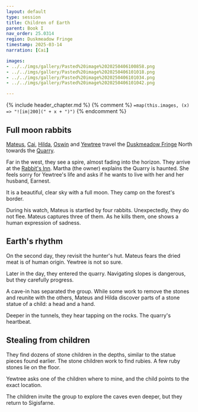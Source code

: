 ```yaml
---
layout: default
type: session
title: Children of Earth
parent: Book I
nav_order: 25.0314
region: Duskmeadow Fringe
timestamp: 2025-03-14
narration: [Cai]

images:
- ../../imgs/gallery/Pasted%20image%2020250406100858.png
- ../../imgs/gallery/Pasted%20image%2020250406101018.png
- ../../imgs/gallery/Pasted%20image%2020250406101034.png
- ../../imgs/gallery/Pasted%20image%2020250406101042.png

---
```


{% include header_chapter.md %}
{% comment %}
`=map(this.images, (x) => "![im|200](" + x + ")")`
{% endcomment %}

## Full moon rabbits

[Mateus](../../directory/Sigisfarne/Mateus.md), [Cai](../../directory/Sigisfarne/Cai.md), [Hilda](../../directory/Sigisfarne/Hilda.md), [Oswin](../../directory/Sigisfarne/Oswin.md) and [Yewtree](../../directory/Sigisfarne/Yewtree.md) travel the [Duskmeadow Fringe](../../directory/DuskmeadowFringe/index.md) North towards the [Quarry](../../directory/DuskmeadowFringe/Quarry.md).

Far in the west, they see a spire, almost fading into the horizon.
They arrive at the [Rabbit's Inn](../../directory/DuskmeadowFringe/RabbitInn.md).
Martha (the owner) explains the Quarry is haunted.
She feels sorry for Yewtree's life and asks if he wants to live with her and her husband, Earnest.

It is a beautiful, clear sky with a full moon.
They camp on the forest's border.

During his watch, Mateus is startled by four rabbits. Unexpectedly, they do not flee. Mateus captures three of them. As he kills them, one shows a human expression of sadness.

## Earth's rhythm

On the second day, they revisit the hunter's hut. Mateus fears the dried meat is of human origin. Yewtree is not so sure.

Later in the day, they entered the quarry. Navigating slopes is dangerous, but they carefully progress.

A cave-in has separated the group. While some work to remove the stones and reunite with the others, Mateus and Hilda discover parts of a stone statue of a child: a head and a hand.

Deeper in the tunnels, they hear tapping on the rocks. The quarry's heartbeat.

## Stealing from children 

They find dozens of stone children in the depths, similar to the statue pieces found earlier. The stone children work to find rubies. A few ruby stones lie on the floor.

Yewtree asks one of the children where to mine, and the child points to the exact location.

The children invite the group to explore the caves even deeper, but they return to Sigisfarne.
